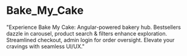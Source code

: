 # Bake_My_Cake
"Experience Bake My Cake: Angular-powered bakery hub. Bestsellers dazzle in carousel, product search &amp; filters enhance exploration. Streamlined checkout, admin login for order oversight. Elevate your cravings with seamless UI/UX."
